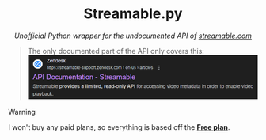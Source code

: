 <h1 align="center">Streamable.py</h1>
<p align="center">
    <i>
        Unofficial Python wrapper for the undocumented API of <a href="https://streamable.com">streamable.com</a>
    </i>
</p>

> The only documented part of the API only covers this:
> ![Search result](./img/search-result.png)

> [!WARNING]
>
> I won't buy any paid plans, so everything is based off the [**Free plan**](https://streamable.com/pricing).
